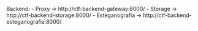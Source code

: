 Backend:
    - Proxy             -> http://ctf-backend-gateway:8000/
    - Storage           -> http://ctf-backend-storage:8000/
    - Esteganografia    -> http://ctf-backend-esteganografia:8000/